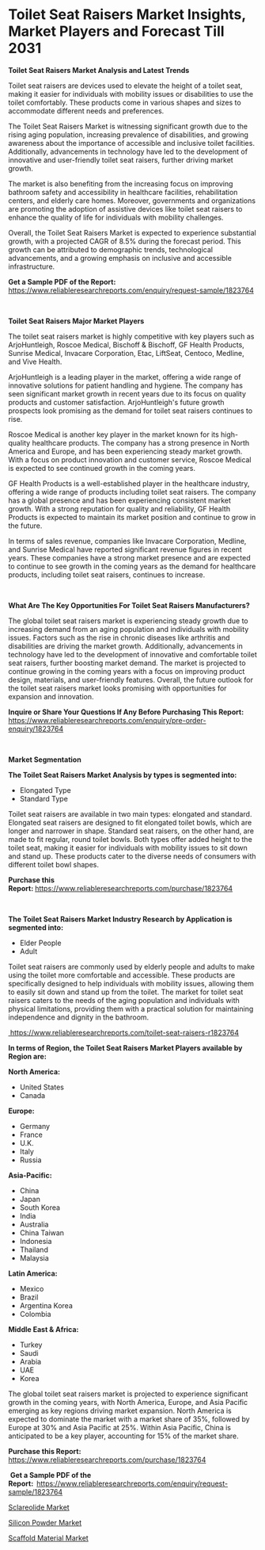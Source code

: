 <p><h1>Toilet Seat Raisers Market Insights, Market Players and Forecast Till 2031</h1></p><p><strong>Toilet Seat Raisers Market Analysis and Latest Trends</strong></p>
<p><p>Toilet seat raisers are devices used to elevate the height of a toilet seat, making it easier for individuals with mobility issues or disabilities to use the toilet comfortably. These products come in various shapes and sizes to accommodate different needs and preferences.</p><p>The Toilet Seat Raisers Market is witnessing significant growth due to the rising aging population, increasing prevalence of disabilities, and growing awareness about the importance of accessible and inclusive toilet facilities. Additionally, advancements in technology have led to the development of innovative and user-friendly toilet seat raisers, further driving market growth.</p><p>The market is also benefiting from the increasing focus on improving bathroom safety and accessibility in healthcare facilities, rehabilitation centers, and elderly care homes. Moreover, governments and organizations are promoting the adoption of assistive devices like toilet seat raisers to enhance the quality of life for individuals with mobility challenges.</p><p>Overall, the Toilet Seat Raisers Market is expected to experience substantial growth, with a projected CAGR of 8.5% during the forecast period. This growth can be attributed to demographic trends, technological advancements, and a growing emphasis on inclusive and accessible infrastructure.</p></p>
<p><strong>Get a Sample PDF of the Report:&nbsp;</strong> <a href="https://www.reliableresearchreports.com/enquiry/request-sample/1823764">https://www.reliableresearchreports.com/enquiry/request-sample/1823764</a></p>
<p>&nbsp;</p>
<p><strong>Toilet Seat Raisers Major Market Players</strong></p>
<p><p>The toilet seat raisers market is highly competitive with key players such as ArjoHuntleigh, Roscoe Medical, Bischoff & Bischoff, GF Health Products, Sunrise Medical, Invacare Corporation, Etac, LiftSeat, Centoco, Medline, and Vive Health. </p><p>ArjoHuntleigh is a leading player in the market, offering a wide range of innovative solutions for patient handling and hygiene. The company has seen significant market growth in recent years due to its focus on quality products and customer satisfaction. ArjoHuntleigh's future growth prospects look promising as the demand for toilet seat raisers continues to rise.</p><p>Roscoe Medical is another key player in the market known for its high-quality healthcare products. The company has a strong presence in North America and Europe, and has been experiencing steady market growth. With a focus on product innovation and customer service, Roscoe Medical is expected to see continued growth in the coming years.</p><p>GF Health Products is a well-established player in the healthcare industry, offering a wide range of products including toilet seat raisers. The company has a global presence and has been experiencing consistent market growth. With a strong reputation for quality and reliability, GF Health Products is expected to maintain its market position and continue to grow in the future.</p><p>In terms of sales revenue, companies like Invacare Corporation, Medline, and Sunrise Medical have reported significant revenue figures in recent years. These companies have a strong market presence and are expected to continue to see growth in the coming years as the demand for healthcare products, including toilet seat raisers, continues to increase.</p></p>
<p>&nbsp;</p>
<p><strong>What Are The Key Opportunities For Toilet Seat Raisers Manufacturers?</strong></p>
<p><p>The global toilet seat raisers market is experiencing steady growth due to increasing demand from an aging population and individuals with mobility issues. Factors such as the rise in chronic diseases like arthritis and disabilities are driving the market growth. Additionally, advancements in technology have led to the development of innovative and comfortable toilet seat raisers, further boosting market demand. The market is projected to continue growing in the coming years with a focus on improving product design, materials, and user-friendly features. Overall, the future outlook for the toilet seat raisers market looks promising with opportunities for expansion and innovation.</p></p>
<p><strong>Inquire or Share Your Questions If Any Before Purchasing This Report:</strong> <a href="https://www.reliableresearchreports.com/enquiry/pre-order-enquiry/1823764">https://www.reliableresearchreports.com/enquiry/pre-order-enquiry/1823764</a></p>
<p>&nbsp;</p>
<p><strong>Market Segmentation</strong></p>
<p><strong>The Toilet Seat Raisers Market Analysis by types is segmented into:</strong></p>
<p><ul><li>Elongated Type</li><li>Standard Type</li></ul></p>
<p><p>Toilet seat raisers are available in two main types: elongated and standard. Elongated seat raisers are designed to fit elongated toilet bowls, which are longer and narrower in shape. Standard seat raisers, on the other hand, are made to fit regular, round toilet bowls. Both types offer added height to the toilet seat, making it easier for individuals with mobility issues to sit down and stand up. These products cater to the diverse needs of consumers with different toilet bowl shapes.</p></p>
<p><strong>Purchase this Report:&nbsp;</strong><a href="https://www.reliableresearchreports.com/purchase/1823764">https://www.reliableresearchreports.com/purchase/1823764</a></p>
<p>&nbsp;</p>
<p><strong>The Toilet Seat Raisers Market Industry Research by Application is segmented into:</strong></p>
<p><ul><li>Elder People</li><li>Adult</li></ul></p>
<p><p>Toilet seat raisers are commonly used by elderly people and adults to make using the toilet more comfortable and accessible. These products are specifically designed to help individuals with mobility issues, allowing them to easily sit down and stand up from the toilet. The market for toilet seat raisers caters to the needs of the aging population and individuals with physical limitations, providing them with a practical solution for maintaining independence and dignity in the bathroom.</p></p>
<p><a href="https://www.reliableresearchreports.com/toilet-seat-raisers-r1823764">&nbsp;https://www.reliableresearchreports.com/toilet-seat-raisers-r1823764</a></p>
<p><strong>In terms of Region, the Toilet Seat Raisers Market Players available by Region are:</strong></p>
<p>
    <p> <strong> North America: </strong>
        <ul>
            <li>United States</li>
            <li>Canada</li>
        </ul>
        </p> 
    <p> <strong> Europe: </strong>
        <ul>
            <li>Germany</li>
            <li>France</li>
            <li>U.K.</li>
            <li>Italy</li>
            <li>Russia</li>
        </ul>
        </p> 
    <p> <strong> Asia-Pacific: </strong>
        <ul>
            <li>China</li>
            <li>Japan</li>
            <li>South Korea</li>
            <li>India</li>
            <li>Australia</li>
            <li>China Taiwan</li>
            <li>Indonesia</li>
            <li>Thailand</li>
            <li>Malaysia</li>
        </ul>
        </p> 
    <p> <strong> Latin America: </strong>
        <ul>
            <li>Mexico</li>
            <li>Brazil</li>
            <li>Argentina Korea</li>
            <li>Colombia</li>
        </ul>
        </p> 
    <p> <strong> Middle East & Africa: </strong>
        <ul>
            <li>Turkey</li>
            <li>Saudi</li>
            <li>Arabia</li>
            <li>UAE</li>
            <li>Korea</li>
        </ul>
    </p>
    </p>
<p><p>The global toilet seat raisers market is projected to experience significant growth in the coming years, with North America, Europe, and Asia Pacific emerging as key regions driving market expansion. North America is expected to dominate the market with a market share of 35%, followed by Europe at 30% and Asia Pacific at 25%. Within Asia Pacific, China is anticipated to be a key player, accounting for 15% of the market share.</p></p>
<p><strong>Purchase this Report: </strong><a href="https://www.reliableresearchreports.com/purchase/1823764">https://www.reliableresearchreports.com/purchase/1823764</a></p>
<p>&nbsp;<strong>Get a Sample PDF of the Report:&nbsp;&nbsp;</strong><a href="https://www.reliableresearchreports.com/enquiry/request-sample/1823764">https://www.reliableresearchreports.com/enquiry/request-sample/1823764</a></p>
<p><strong></strong></p>
<p><p><a href="https://www.linkedin.com/pulse/sclareolide-market-share-amp-new-trends-analysis-report-type-0xtlc?trackingId=vZeauXm6ZLtcQkM4soUqog%3D%3D">Sclareolide Market</a></p><p><a href="https://www.linkedin.com/pulse/silicon-powder-market-size-share-global-analysis-report-2024-umizc?trackingId=HuX6qz%2FvBzmLYfgVeVTcDQ%3D%3D">Silicon Powder Market</a></p><p><a href="https://www.linkedin.com/pulse/decoding-scaffold-material-market-deep-dive-latest-trends-segmentation-zumkc?trackingId=cBRxAJWxeKmC9ABP6y0VtA%3D%3D">Scaffold Material Market</a></p></p>